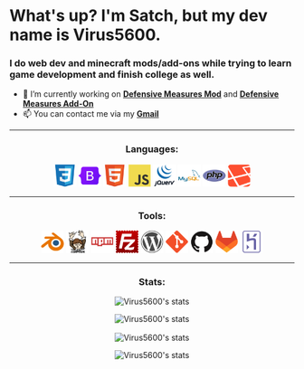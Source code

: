 <h1>What's up? I'm Satch, but my dev name is Virus5600.</h1>
<h3>I do web dev and minecraft mods/add-ons while trying to learn game development and finish college as well.</h3>

- 🔭 I’m currently working on **[Defensive Measures Mod](https://github.com/Virus5600/Defensive-Measures)** and **[Defensive Measures Add-On](https://github.com/Virus5600/Defensive-Measures-Add-On)**
- 📫 You can contact me via my **[Gmail](mailto:satchi5600@gmail.com)**

---

<h3 align="center">Languages:</h3>
<p align="center">
	<a href="https://www.w3schools.com/css/" target="_blank"><img src="https://raw.githubusercontent.com/devicons/devicon/master/icons/css3/css3-original.svg" alt="CSS3" width="40" height="40"/></a>
	<a href="https://getbootstrap.com/" target="_blank"><img src="https://raw.githubusercontent.com/devicons/devicon/master/icons/bootstrap/bootstrap-original.svg" alt="Bootstrap" width="40" height="40"/></a>
	<a href="https://www.w3.org/html/" target="_blank"><img src="https://raw.githubusercontent.com/devicons/devicon/master/icons/html5/html5-original.svg" alt="HTML5" width="40" height="40"/></a>
	<a href="https://developer.mozilla.org/en-US/docs/Web/JavaScript" target="_blank"><img src="https://raw.githubusercontent.com/devicons/devicon/master/icons/javascript/javascript-original.svg" alt="JavaScript" width="40" height="40"/></a>
	<a href="https://jquery.com/" target="_blank"><img src="https://raw.githubusercontent.com/devicons/devicon/master/icons/jquery/jquery-original-wordmark.svg" alt="jQuery" width="40" height="40"/></a>
	<a href="https://www.mysql.com/" target="_blank"><img src="https://raw.githubusercontent.com/devicons/devicon/master/icons/mysql/mysql-original-wordmark.svg" alt="MySQL" width="40" height="40"/></a>
	<a href="https://www.php.net" target="_blank"><img src="https://raw.githubusercontent.com/devicons/devicon/master/icons/php/php-original.svg" alt="PHP" width="40" height="40"/></a>
	<a href="https://laravel.com/" target="_blank"><img src="https://raw.githubusercontent.com/devicons/devicon/master/icons/laravel/laravel-plain.svg" alt="Laravel" width="40" height="40"/></a>
</p>

---

<h3 align="center">Tools:</h3>
<p align="center">
	<a href="https://www.blender.org/" target="_blank"><img src="https://raw.githubusercontent.com/devicons/devicon/master/icons/blender/blender-original.svg" alt="Blender" width="40" height="40"/></a>
	<a href="https://getcomposer.org/" target="_blank"><img src="https://raw.githubusercontent.com/devicons/devicon/master/icons/composer/composer-original.svg" alt="Composer" width="40" height="40"/></a>
	<a href="https://www.npmjs.com/" target="_blank"><img src="https://raw.githubusercontent.com/devicons/devicon/master/icons/npm/npm-original-wordmark.svg" alt="Composer" width="40" height="40"/></a>
	<a href="https://filezilla-project.org/" target="_blank"><img src="https://raw.githubusercontent.com/devicons/devicon/master/icons/filezilla/filezilla-plain.svg" alt="FileZilla" width="40" height="40"/></a>
	<a href="https://wordpress.org/" target="_blank"><img src="https://raw.githubusercontent.com/devicons/devicon/master/icons/wordpress/wordpress-plain.svg" alt="WordPress" width="40" height="40"/></a>
	<a href="https://git-scm.com/" target="_blank"><img src="https://raw.githubusercontent.com/devicons/devicon/master/icons/git/git-original.svg" alt="Git" width="40" height="40"/></a>
	<a href="https://github.com/" target="_blank"><img src="https://raw.githubusercontent.com/devicons/devicon/master/icons/github/github-original.svg" alt="GitHub" width="40" height="40"/></a>
	<a href="https://gitlab.com/" target="_blank"><img src="https://raw.githubusercontent.com/devicons/devicon/master/icons/gitlab/gitlab-original.svg" alt="GitLab" width="40" height="40"/></a>
	<a href="https://heroku.com/" target="_blank"><img src="https://raw.githubusercontent.com/devicons/devicon/master/icons/heroku/heroku-original.svg" alt="Heroku" width="40" height="40"/></a>
</p>

---

<h3 align="center">Stats:</h3>
<p align="center"><img src="https://github-readme-stats.vercel.app/api/?username=virus5600&show_icons=true&theme=github_dark" alt="Virus5600's stats"></p>
<p align="center"><img src="https://github-readme-stats.vercel.app/api/top-langs/?username=virus5600&show_icons=true&theme=github_dark" alt="Virus5600's stats"></p>
<p align="center"><img align="center" src="https://github-readme-streak-stats.herokuapp.com/?user=virus5600&theme=github_dark&show_icons=true" alt="Virus5600's stats"></p>
<p align="center">
	<img src="https://komarev.com/ghpvc/?username=virus5600&label=Profile%20views&color=0e75b6" alt="Virus5600's stats">
</p>
